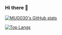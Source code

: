 ### Hi there 👋

[![MUG030's GitHub stats](https://github-readme-stats.vercel.app/api?username=MUG030&theme=vue-dark&show_icons=true)](https://github.com/MUG030/github-readme-stats)

[![Top Langs](https://github-readme-stats.vercel.app/api/top-langs/?username=MUG030&theme=vue-dark&show_icons=true&layout=compact)](https://github.com/MUG030/github-readme-stats)

<!--
**MUG030/MUG030** is a ✨ _special_ ✨ repository because its `README.md` (this file) appears on your GitHub profile.


Here are some ideas to get you started:

- 🔭 I’m currently working on ...
- 🌱 I’m currently learning ...
- 👯 I’m looking to collaborate on ...
- 🤔 I’m looking for help with ...
- 💬 Ask me about ...
- 📫 How to reach me: ...
- 😄 Pronouns: ...
- ⚡ Fun fact: ...
-->
